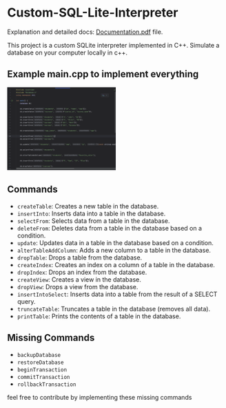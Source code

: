 # Custom-SQL-Lite-Interpreter

Explanation and detailed docs: [Documentation.pdf](Documentation.pdf) file.

This project is a custom SQLite interpreter implemented in C++. Simulate a database on your computer locally in c++.

## Example main.cpp to implement everything

<img src="sample.png" alt="Example" style="width: 50%;">

## Commands

- `createTable`: Creates a new table in the database.
- `insertInto`: Inserts data into a table in the database.
- `selectFrom`: Selects data from a table in the database.
- `deleteFrom`: Deletes data from a table in the database based on a condition.
- `update`: Updates data in a table in the database based on a condition.
- `alterTableAddColumn`: Adds a new column to a table in the database.
- `dropTable`: Drops a table from the database.
- `createIndex`: Creates an index on a column of a table in the database.
- `dropIndex`: Drops an index from the database.
- `createView`: Creates a view in the database.
- `dropView`: Drops a view from the database.
- `insertIntoSelect`: Inserts data into a table from the result of a SELECT query.
- `truncateTable`: Truncates a table in the database (removes all data).
- `printTable`: Prints the contents of a table in the database.


## Missing Commands
- `backupDatabase`
- `restoreDatabase`
- `beginTransaction`
- `commitTransaction`
- `rollbackTransaction`

feel free to contribute by implementing these missing commands

